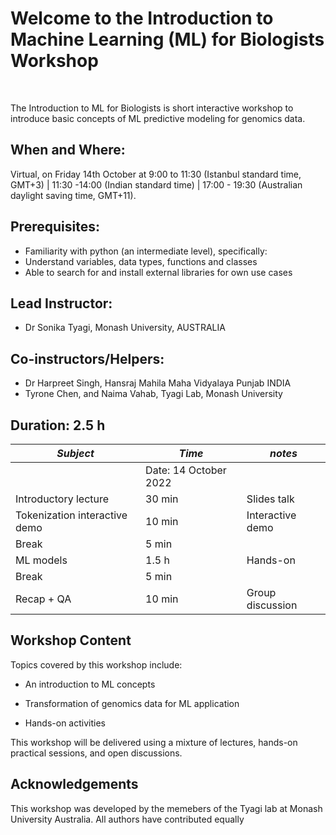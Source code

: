 # Welcome to the Introduction to Machine Learning (ML) for Biologists Workshop
<br>

The Introduction to ML for Biologists is short interactive workshop to introduce basic concepts of ML predictive modeling for genomics data. 


## When and Where: 
Virtual, on Friday 14th October at 9:00 to 11:30 (Istanbul standard time, GMT+3) | 11:30 -14:00 (Indian standard time) | 17:00 - 19:30 (Australian daylight saving  time, GMT+11). 

## Prerequisites:

- Familiarity with python (an intermediate level), specifically:
- Understand variables, data types, functions and classes
- Able to search for and install external libraries for own use cases

## Lead Instructor: 
* Dr Sonika Tyagi, Monash University, AUSTRALIA
## Co-instructors/Helpers: 
* Dr Harpreet Singh, Hansraj Mahila Maha Vidyalaya Punjab INDIA
* Tyrone Chen, and Naima Vahab, Tyagi Lab, Monash University

## Duration: 2.5 h

|*Subject* |*Time*| *notes*|
|-----|--------|-----|
||Date: 14 October 2022 |
|Introductory lecture |30 min |Slides talk|
|Tokenization interactive demo |10 min| Interactive demo|
|Break |5 min||
|ML models |1.5 h|Hands-on|
|Break |5 min||
|Recap + QA|10 min | Group discussion|




## Workshop Content
Topics covered by this workshop include:

* An introduction to ML concepts 

* Transformation of genomics data for ML application

* Hands-on activities 


This workshop will be delivered using a mixture of lectures, hands-on practical sessions, and open discussions.

## Acknowledgements
This workshop was developed by the memebers of the Tyagi lab at Monash University Australia. All authors have contributed equally <br>

